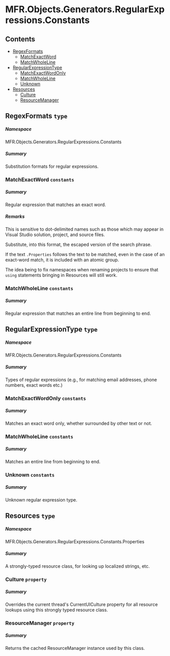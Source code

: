 <a name='assembly'></a>
# MFR.Objects.Generators.RegularExpressions.Constants

## Contents

- [RegexFormats](#T-MFR-Objects-Generators-RegularExpressions-Constants-RegexFormats 'MFR.Objects.Generators.RegularExpressions.Constants.RegexFormats')
  - [MatchExactWord](#F-MFR-Objects-Generators-RegularExpressions-Constants-RegexFormats-MatchExactWord 'MFR.Objects.Generators.RegularExpressions.Constants.RegexFormats.MatchExactWord')
  - [MatchWholeLine](#F-MFR-Objects-Generators-RegularExpressions-Constants-RegexFormats-MatchWholeLine 'MFR.Objects.Generators.RegularExpressions.Constants.RegexFormats.MatchWholeLine')
- [RegularExpressionType](#T-MFR-Objects-Generators-RegularExpressions-Constants-RegularExpressionType 'MFR.Objects.Generators.RegularExpressions.Constants.RegularExpressionType')
  - [MatchExactWordOnly](#F-MFR-Objects-Generators-RegularExpressions-Constants-RegularExpressionType-MatchExactWordOnly 'MFR.Objects.Generators.RegularExpressions.Constants.RegularExpressionType.MatchExactWordOnly')
  - [MatchWholeLine](#F-MFR-Objects-Generators-RegularExpressions-Constants-RegularExpressionType-MatchWholeLine 'MFR.Objects.Generators.RegularExpressions.Constants.RegularExpressionType.MatchWholeLine')
  - [Unknown](#F-MFR-Objects-Generators-RegularExpressions-Constants-RegularExpressionType-Unknown 'MFR.Objects.Generators.RegularExpressions.Constants.RegularExpressionType.Unknown')
- [Resources](#T-MFR-Objects-Generators-RegularExpressions-Constants-Properties-Resources 'MFR.Objects.Generators.RegularExpressions.Constants.Properties.Resources')
  - [Culture](#P-MFR-Objects-Generators-RegularExpressions-Constants-Properties-Resources-Culture 'MFR.Objects.Generators.RegularExpressions.Constants.Properties.Resources.Culture')
  - [ResourceManager](#P-MFR-Objects-Generators-RegularExpressions-Constants-Properties-Resources-ResourceManager 'MFR.Objects.Generators.RegularExpressions.Constants.Properties.Resources.ResourceManager')

<a name='T-MFR-Objects-Generators-RegularExpressions-Constants-RegexFormats'></a>
## RegexFormats `type`

##### Namespace

MFR.Objects.Generators.RegularExpressions.Constants

##### Summary

Substitution formats for regular expressions.

<a name='F-MFR-Objects-Generators-RegularExpressions-Constants-RegexFormats-MatchExactWord'></a>
### MatchExactWord `constants`

##### Summary

Regular expression that matches an exact word.

##### Remarks

This is sensitive to dot-delimited names such as those which may
appear in Visual Studio solution, project, and source files.



Substitute, into this format, the escaped version of the search
phrase.



If the text `.Properties` follows the text to be
matched, even in the case of an exact-word match, it is included 
with an atomic group.



The idea being to fix namespaces when renaming projects to ensure
that `using` statements bringing in Resources will still work.

<a name='F-MFR-Objects-Generators-RegularExpressions-Constants-RegexFormats-MatchWholeLine'></a>
### MatchWholeLine `constants`

##### Summary

Regular expression that matches an entire line from beginning to end.

<a name='T-MFR-Objects-Generators-RegularExpressions-Constants-RegularExpressionType'></a>
## RegularExpressionType `type`

##### Namespace

MFR.Objects.Generators.RegularExpressions.Constants

##### Summary

Types of regular expressions (e.g., for matching email addresses, phone
numbers, exact words etc.)

<a name='F-MFR-Objects-Generators-RegularExpressions-Constants-RegularExpressionType-MatchExactWordOnly'></a>
### MatchExactWordOnly `constants`

##### Summary

Matches an exact word only, whether surrounded by other text or not.

<a name='F-MFR-Objects-Generators-RegularExpressions-Constants-RegularExpressionType-MatchWholeLine'></a>
### MatchWholeLine `constants`

##### Summary

Matches an entire line from beginning to end.

<a name='F-MFR-Objects-Generators-RegularExpressions-Constants-RegularExpressionType-Unknown'></a>
### Unknown `constants`

##### Summary

Unknown regular expression type.

<a name='T-MFR-Objects-Generators-RegularExpressions-Constants-Properties-Resources'></a>
## Resources `type`

##### Namespace

MFR.Objects.Generators.RegularExpressions.Constants.Properties

##### Summary

A strongly-typed resource class, for looking up localized strings, etc.

<a name='P-MFR-Objects-Generators-RegularExpressions-Constants-Properties-Resources-Culture'></a>
### Culture `property`

##### Summary

Overrides the current thread's CurrentUICulture property for all
  resource lookups using this strongly typed resource class.

<a name='P-MFR-Objects-Generators-RegularExpressions-Constants-Properties-Resources-ResourceManager'></a>
### ResourceManager `property`

##### Summary

Returns the cached ResourceManager instance used by this class.
